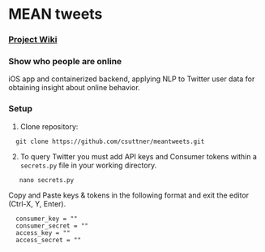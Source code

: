 # **MEAN tweets**

### <a href="https://github.com/csuttner/meantweets/wiki">Project Wiki</a>

### Show who people are online

iOS app and containerized backend, applying NLP to Twitter user data for obtaining insight about online behavior.

### Setup
  1. Clone repository:
  ```
    git clone https://github.com/csuttner/meantweets.git
  ```
  
  2. To query Twitter you must add API keys and Consumer tokens within a `secrets.py` file in your working directory.
  
 ```
    nano secrets.py
 ```
   Copy and Paste keys & tokens in the following format and exit the editor (Ctrl-X, Y, Enter).
  ```
    consumer_key = ""
    consumer_secret = ""
    access_key = ""
    access_secret = ""
  ```
